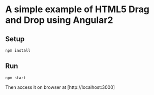 # A simple example of HTML5 Drag and Drop using Angular2

## Setup
`npm install`

## Run
`npm start`

Then access it on browser at [http://localhost:3000]





